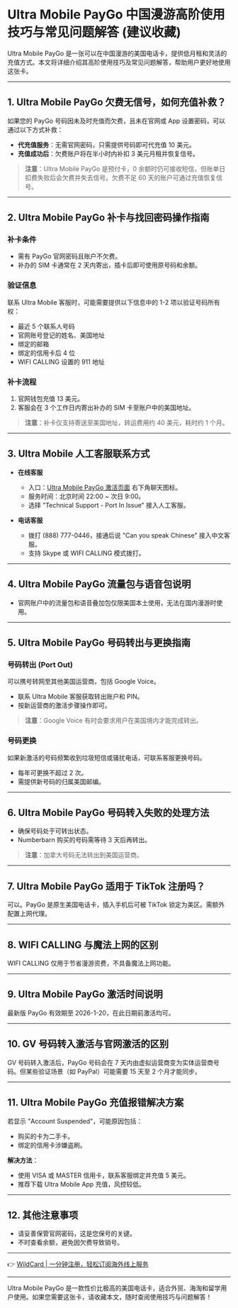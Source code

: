 # Ultra Mobile PayGo 中国漫游高阶使用技巧与常见问题解答 (建议收藏)

Ultra Mobile PayGo 是一张可以在中国漫游的美国电话卡，提供低月租和灵活的充值方式。本文将详细介绍其高阶使用技巧及常见问题解答，帮助用户更好地使用这张卡。

---

## 1. Ultra Mobile PayGo 欠费无信号，如何充值补救？

如果您的 PayGo 号码因未及时充值而欠费，且未在官网或 App 设置密码，可以通过以下方式补救：

- **代充值服务**：无需官网密码，只需提供号码即可代充值 10 美元。  
- **充值成功后**：欠费账户将在半小时内补扣 3 美元月租并恢复信号。  

> **注意**：Ultra Mobile PayGo 是预付卡，0 余额时仍可接收短信，但账单日扣费失败后会欠费并失去信号。欠费不足 60 天的账户可通过充值恢复信号。

---

## 2. Ultra Mobile PayGo 补卡与找回密码操作指南

### 补卡条件
- 需有 PayGo 官网密码且账户不欠费。
- 补办的 SIM 卡通常在 2 天内寄出，插卡后即可使用原号码和余额。

### 验证信息
联系 Ultra Mobile 客服时，可能需要提供以下信息中的 1-2 项以验证号码所有权：
- 最近 5 个联系人号码  
- 官网账号登记的姓名、美国地址  
- 绑定的邮箱  
- 绑定的信用卡后 4 位  
- WIFI CALLING 设置的 911 地址  

### 补卡流程
1. 官网钱包充值 13 美元。  
2. 客服会在 3 个工作日内寄出补办的 SIM 卡至账户中的美国地址。  

> **注意**：补卡仅支持寄送至美国地址，转运费用约 40 美元，耗时约 1 个月。

---

## 3. Ultra Mobile 人工客服联系方式

- **在线客服**  
  - 入口：[Ultra Mobile PayGo 激活页面](https://my.ultramobile.com/paygo/activation) 右下角聊天图标。  
  - 服务时间：北京时间 22:00 ~ 次日 9:00。  
  - 选择 "Technical Support - Port In Issue" 接入人工客服。  

- **电话客服**  
  - 拨打 (888) 777-0446，接通后说 "Can you speak Chinese" 接入中文客服。  
  - 支持 Skype 或 WIFI CALLING 模式拨打。  

---

## 4. Ultra Mobile PayGo 流量包与语音包说明

- 官网账户中的流量包和语音叠加包仅限美国本土使用，无法在国内漫游时使用。  

---

## 5. Ultra Mobile PayGo 号码转出与更换指南

### 号码转出 (Port Out)  
可以携号转网至其他美国运营商，包括 Google Voice。  
- 联系 Ultra Mobile 客服获取转出账户和 PIN。  
- 按新运营商的激活步骤操作即可。  

> **注意**：Google Voice 有时会要求用户在美国境内才能完成转出。  

### 号码更换  
如果新激活的号码频繁收到垃圾短信或骚扰电话，可联系客服更换号码。  
- 每年可更换不超过 2 次。  
- 需提供新号码的归属美国邮编。  

---

## 6. Ultra Mobile PayGo 号码转入失败的处理方法

- 确保号码处于可转出状态。  
- Numberbarn 购买的号码需等待 3 天后再转出。  

> **注意**：加拿大号码无法转出到美国运营商。  

---

## 7. Ultra Mobile PayGo 适用于 TikTok 注册吗？

可以。PayGo 是原生美国电话卡，插入手机后可被 TikTok 锁定为美区。需额外配置上网代理。  

---

## 8. WIFI CALLING 与魔法上网的区别  

WIFI CALLING 仅用于节省漫游资费，不具备魔法上网功能。  

---

## 9. Ultra Mobile PayGo 激活时间说明  

最新版 PayGo 有效期至 2026-1-20，在此日期前激活均可。  

---

## 10. GV 号码转入激活与官网激活的区别  

GV 号码转入激活后，PayGo 号码会在 7 天内由虚拟运营商变为实体运营商号码。但某些验证场景（如 PayPal）可能需要 15 天至 2 个月才能同步。  

---

## 11. Ultra Mobile PayGo 充值报错解决方案  

若显示 "Account Suspended"，可能原因包括：  
- 购买的卡为二手卡。  
- 绑定的信用卡涉嫌盗刷。  

**解决方法**：  
- 使用 VISA 或 MASTER 信用卡，联系客服绑定并充值 5 美元。  
- 推荐下载 Ultra Mobile App 充值，风控较低。  

---

## 12. 其他注意事项  

- 请妥善保管官网密码，这是您保号的关键。  
- 不时查看余额，避免因欠费导致销号。  

---

👉 [WildCard | 一分钟注册，轻松订阅海外线上服务](https://bbtdd.com/WildCard)  

---

Ultra Mobile PayGo 是一款性价比极高的美国电话卡，适合外贸、海淘和留学用户使用。如果您需要这张卡，请收藏本文，随时查阅使用技巧与问题解答！